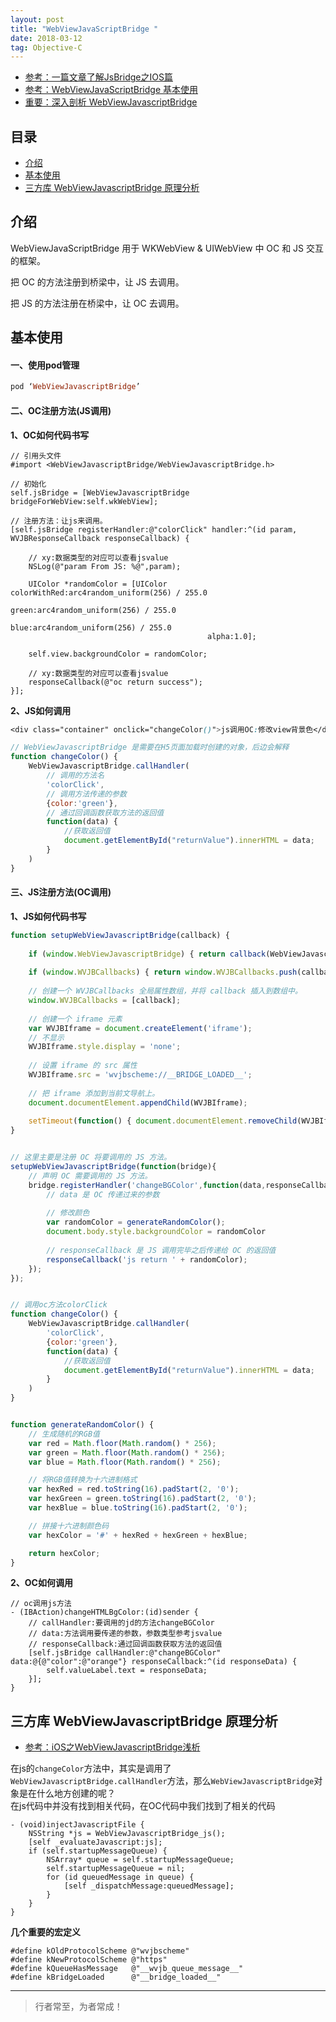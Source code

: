 ```yaml
---
layout: post
title: "WebViewJavaScriptBridge "
date: 2018-03-12
tag: Objective-C
--- 
```


- [参考：一篇文章了解JsBridge之IOS篇](https://juejin.cn/post/6844903567992553480?from=search-suggest)
- [参考：WebViewJavaScriptBridge 基本使用](https://www.jianshu.com/p/d12ec047ce52)
- [重要：深入剖析 WebViewJavascriptBridge](https://lision.me/webview_javascript_bridge/)     




## 目录
* [介绍](#content1)
* [基本使用](#content2)
* [三方库 WebViewJavascriptBridge 原理分析](#content3)





<!-- ************************************************ -->
## <a id="content1">介绍</a>

WebViewJavaScriptBridge 用于 WKWebView & UIWebView 中 OC 和 JS 交互的框架。    

把 OC 的方法注册到桥梁中，让 JS 去调用。

把 JS 的方法注册在桥梁中，让 OC 去调用。



<!-- ************************************************ -->
## <a id="content2">基本使用</a>

#### **一、使用pod管理**  

```ruby
pod ‘WebViewJavascriptBridge’
```

#### **二、OC注册方法(JS调用)**

**1、OC如何代码书写**     
```objc
// 引用头文件
#import <WebViewJavascriptBridge/WebViewJavascriptBridge.h>

// 初始化
self.jsBridge = [WebViewJavascriptBridge bridgeForWebView:self.wkWebView];

// 注册方法：让js来调用。
[self.jsBridge registerHandler:@"colorClick" handler:^(id param, WVJBResponseCallback responseCallback) {
    
    // xy:数据类型的对应可以查看jsvalue
    NSLog(@"param From JS: %@",param);
    
    UIColor *randomColor = [UIColor colorWithRed:arc4random_uniform(256) / 255.0
                                            green:arc4random_uniform(256) / 255.0
                                                blue:arc4random_uniform(256) / 255.0
                                            alpha:1.0];
    
    self.view.backgroundColor = randomColor;
    
    // xy:数据类型的对应可以查看jsvalue
    responseCallback(@"oc return success");
}];
```

**2、JS如何调用**     

```css
<div class="container" onclick="changeColor()">js调用OC:修改view背景色</div>
```

```js
// WebViewJavascriptBridge 是需要在H5页面加载时创建的对象，后边会解释
function changeColor() {
    WebViewJavascriptBridge.callHandler(
        // 调用的方法名
        'colorClick',
        // 调用方法传递的参数
        {color:'green'},
        // 通过回调函数获取方法的返回值
        function(data) {
            //获取返回值
            document.getElementById("returnValue").innerHTML = data;
        }
    )
}
```

#### **三、JS注册方法(OC调用)**

**1、JS如何代码书写** 

```js
function setupWebViewJavascriptBridge(callback) {
    
    if (window.WebViewJavascriptBridge) { return callback(WebViewJavascriptBridge); }
    
    if (window.WVJBCallbacks) { return window.WVJBCallbacks.push(callback); }
    
    // 创建一个 WVJBCallbacks 全局属性数组，并将 callback 插入到数组中。
    window.WVJBCallbacks = [callback];
    
    // 创建一个 iframe 元素
    var WVJBIframe = document.createElement('iframe');
    // 不显示
    WVJBIframe.style.display = 'none';
    
    // 设置 iframe 的 src 属性
    WVJBIframe.src = 'wvjbscheme://__BRIDGE_LOADED__';
    
    // 把 iframe 添加到当前文导航上。
    document.documentElement.appendChild(WVJBIframe);
    
    setTimeout(function() { document.documentElement.removeChild(WVJBIframe) }, 0)
}


// 这里主要是注册 OC 将要调用的 JS 方法。
setupWebViewJavascriptBridge(function(bridge){
    // 声明 OC 需要调用的 JS 方法。
    bridge.registerHandler('changeBGColor',function(data,responseCallback){
        // data 是 OC 传递过来的参数
        
        // 修改颜色
        var randomColor = generateRandomColor();
        document.body.style.backgroundColor = randomColor
        
        // responseCallback 是 JS 调用完毕之后传递给 OC 的返回值
        responseCallback('js return ' + randomColor);
    });
});


// 调用oc方法colorClick
function changeColor() {
    WebViewJavascriptBridge.callHandler(
        'colorClick',
        {color:'green'},
        function(data) {
            //获取返回值
            document.getElementById("returnValue").innerHTML = data;
        }
    )
}


function generateRandomColor() {
    // 生成随机的RGB值
    var red = Math.floor(Math.random() * 256);
    var green = Math.floor(Math.random() * 256);
    var blue = Math.floor(Math.random() * 256);

    // 将RGB值转换为十六进制格式
    var hexRed = red.toString(16).padStart(2, '0');
    var hexGreen = green.toString(16).padStart(2, '0');
    var hexBlue = blue.toString(16).padStart(2, '0');

    // 拼接十六进制颜色码
    var hexColor = '#' + hexRed + hexGreen + hexBlue;

    return hexColor;
}
```

**2、OC如何调用**  
```objc
// oc调用js方法
- (IBAction)changeHTMLBgColor:(id)sender {
    // callHandler:要调用的jd的方法changeBGColor
    // data:方法调用要传递的参数，参数类型参考jsvalue
    // responseCallback:通过回调函数获取方法的返回值
    [self.jsBridge callHandler:@"changeBGColor" data:@{@"color":@"orange"} responseCallback:^(id responseData) {
        self.valueLabel.text = responseData;
    }];
}
```

<!-- ************************************************ -->
## <a id="content3">三方库 WebViewJavascriptBridge 原理分析</a>

- [参考：iOS之WebViewJavascriptBridge浅析](https://juejin.cn/post/7168824876059328548)


在js的`changeColor`方法中，其实是调用了`WebViewJavascriptBridge.callHandler`方法，那么`WebViewJavascriptBridge`对象是在什么地方创建的呢？    
在js代码中并没有找到相关代码，在OC代码中我们找到了相关的代码     

```objc
- (void)injectJavascriptFile {
    NSString *js = WebViewJavascriptBridge_js();
    [self _evaluateJavascript:js];
    if (self.startupMessageQueue) {
        NSArray* queue = self.startupMessageQueue;
        self.startupMessageQueue = nil;
        for (id queuedMessage in queue) {
            [self _dispatchMessage:queuedMessage];
        }
    }
}
```

**几个重要的宏定义**  
```objc
#define kOldProtocolScheme @"wvjbscheme"
#define kNewProtocolScheme @"https"
#define kQueueHasMessage   @"__wvjb_queue_message__"
#define kBridgeLoaded      @"__bridge_loaded__"
```




----------
>  行者常至，为者常成！



